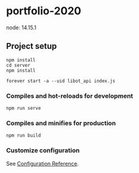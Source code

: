 # portfolio-2020
node: 14.15.1
## Project setup
```
npm install
cd server 
npm install

forever start -a --uid libot_api index.js
```

### Compiles and hot-reloads for development
```
npm run serve
```

### Compiles and minifies for production
```
npm run build
```

### Customize configuration
See [Configuration Reference](https://cli.vuejs.org/config/).
